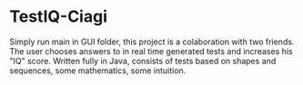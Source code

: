 # TestIQ-Ciagi
Simply run main in GUI folder, this project is a colaboration with two friends.
The user chooses answers to in real time generated tests and increases his "IQ" score.
Written fully in Java, consists of tests based on shapes and sequences, some mathematics, some intuition.
